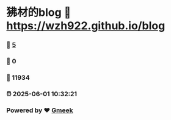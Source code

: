 # 狒材的blog :link: https://wzh922.github.io/blog 
### :page_facing_up: [5](https://wzh922.github.io/blog/tag.html) 
### :speech_balloon: 0 
### :hibiscus: 11934 
### :alarm_clock: 2025-06-01 10:32:21 
### Powered by :heart: [Gmeek](https://github.com/Meekdai/Gmeek)
